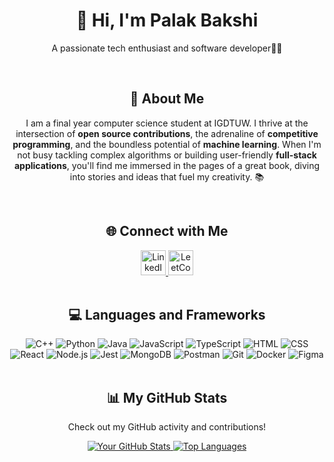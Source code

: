 <div align="center">
    <h1>👋 Hi, I'm Palak Bakshi</h1>
    <p align ="center">A passionate tech enthusiast and software developer👩‍💻</p>
</div>
<div><br></div>
<div align="center">
    <h2>🚀 About Me</h2>
    <p>I am a final year computer science student at IGDTUW. I thrive at the intersection of <strong>open source contributions</strong>, the adrenaline of <strong>competitive programming</strong>, and the boundless potential of <strong>machine learning</strong>.  
        When I'm not busy tackling complex algorithms or building user-friendly <strong>full-stack applications</strong>, you'll find me immersed in the pages of a great book, diving into stories and ideas that fuel my creativity. 📚</p>
</div>
<div><br></div>
<div align="center">
  <h2>🌐 Connect with Me</h2>
  <a href="https://www.linkedin.com/in/palak-bakshi09" target="_blank">
    <img src="https://cdn.jsdelivr.net/gh/devicons/devicon/icons/linkedin/linkedin-original.svg" width="40" alt="LinkedIn"/>
  </a>
  <a href="https://leetcode.com/PalakB09/" target="_blank">
    <img src="https://upload.wikimedia.org/wikipedia/commons/1/19/LeetCode_logo_black.png" width="40" alt="LeetCode"/>
  </a>
</div>
<div><br></div>
<h2 align="center" class="section-heading">💻 Languages and Frameworks</h2>
<div align="center">
  <img src="https://img.shields.io/badge/C%2B%2B-00599C?style=for-the-badge&logo=cplusplus&logoColor=white" alt="C++"/>
  <img src="https://img.shields.io/badge/Python-3776AB?style=for-the-badge&logo=python&logoColor=white" alt="Python"/>
  <img src="https://img.shields.io/badge/Java-007396?style=for-the-badge&logo=java&logoColor=white" alt="Java"/>
  <img src="https://img.shields.io/badge/JavaScript-F7DF1E?style=for-the-badge&logo=javascript&logoColor=black" alt="JavaScript"/>
  <img src="https://img.shields.io/badge/TypeScript-3178C6?style=for-the-badge&logo=typescript&logoColor=white" alt="TypeScript"/>
  <img src="https://img.shields.io/badge/HTML-E34F26?style=for-the-badge&logo=html5&logoColor=white" alt="HTML"/>
  <img src="https://img.shields.io/badge/CSS-1572B6?style=for-the-badge&logo=css3&logoColor=white" alt="CSS"/>
  <img src="https://img.shields.io/badge/React-20232A?style=for-the-badge&logo=react&logoColor=61DAFB" alt="React"/>
  <img src="https://img.shields.io/badge/Node.js-339933?style=for-the-badge&logo=nodedotjs&logoColor=white" alt="Node.js"/>
  <img src="https://img.shields.io/badge/Jest-C21325?style=for-the-badge&logo=jest&logoColor=white" alt="Jest"/>
  <img src="https://img.shields.io/badge/MongoDB-47A248?style=for-the-badge&logo=mongodb&logoColor=white" alt="MongoDB"/>
  <img src="https://img.shields.io/badge/Postman-FF6C37?style=for-the-badge&logo=postman&logoColor=white" alt="Postman"/>
  <img src="https://img.shields.io/badge/Git-F05032?style=for-the-badge&logo=git&logoColor=white" alt="Git"/>
  <img src="https://img.shields.io/badge/Docker-2496ED?style=for-the-badge&logo=docker&logoColor=white" alt="Docker"/>
  <img src="https://img.shields.io/badge/Figma-F24E1E?style=for-the-badge&logo=figma&logoColor=white" alt="Figma"/>
</div>

<div><br></div>
  <div align="center">
  <h2>📊 My GitHub Stats</h2>
  <p>Check out my GitHub activity and contributions!</p>
  <a href="https://github.com/anuraghazra/github-readme-stats">
    <img src="https://github-readme-stats.vercel.app/api?username=PalakB09&show_icons=true&hide_title=true&count_private=true&theme=dark&bg_color=1C2833" alt="Your GitHub Stats"/>
  </a>
  <a href="https://github.com/anuraghazra/github-readme-stats">
    <img src="https://github-readme-stats.vercel.app/api/top-langs/?username=PalakB09&layout=compact&theme=dark&bg_color=1C2833" alt="Top Languages"/>
  </a>
</div>

      





